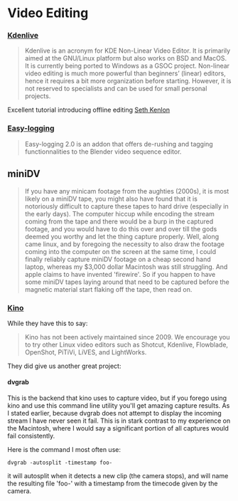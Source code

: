# Video Editing

### [Kdenlive](https://kdenlive.org/)

> Kdenlive is an acronym for KDE Non-Linear Video Editor. It is primarily aimed at the GNU/Linux platform but also works on BSD and MacOS. It is currently being ported to Windows as a GSOC project.
Non-linear video editing is much more powerful than beginners’ (linear) editors, hence it requires a bit more organization before starting. However, it is not reserved to specialists and can be used for small personal projects.

Excellent tutorial introducing offline editing [Seth Kenlon](https://opensource.com/life/16/1/offline-editing-kdenlive)

### [Easy-logging](http://easy-logging.net/)

> Easy-logging 2.0 is an addon that offers de-rushing and tagging functionnalities to the Blender video sequence editor.

## miniDV

> If you have any minicam footage from the aughties (2000s), it is most likely on a miniDV tape, you might also have found that it is notoriously difficult to capture these tapes to hard drive (especially in the early days).  The computer hiccup while encoding the stream coming from the tape and there would be a burp in the captured footage, and you would have to do this over and over till the gods deemed you worthy and let the thing capture properly.  Well, along came linux, and by foregoing the necessity to also draw the footage coming into the computer on the screen at the same time, I could finally reliably capture miniDV footage on a cheap second hand laptop, whereas my $3,000 dollar Macintosh was still struggling.  And apple claims to have invented 'firewire'.  So if you happen to have some miniDV tapes laying around that need to be captured before the magnetic material start flaking off the tape, then read on.

### [Kino](http://kinodv.org/)

While they have this to say:

> Kino has not been actively maintained since 2009. We encourage you to try other Linux video editors such as Shotcut, Kdenlive, Flowblade, OpenShot, PiTiVi, LiVES, and LightWorks.

They did give us another great project:

#### dvgrab

This is the backend that kino uses to capture video, but if you forego using kino and use this command line utility you'll get amazing capture results.  As I stated earlier, because dvgrab does not attempt to display the incoming stream I have never seen it fail.  This is in stark contrast to my experience on the Macintosh, where I would say a significant portion of all captures would fail consistently.

Here is the command I most often use:

```
dvgrab -autosplit -timestamp foo-
```

it will autosplit when it detects a new clip (the camera stops), and will name the resulting file 'foo-' with a timestamp from the timecode given by the camera.



